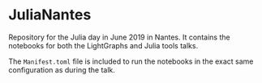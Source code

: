 # JuliaNantes

Repository for the Julia day in June 2019 in Nantes.
It contains the notebooks for both the LightGraphs and Julia tools talks.

The `Manifest.toml` file is included to run the notebooks in the
exact same configuration as during the talk.
